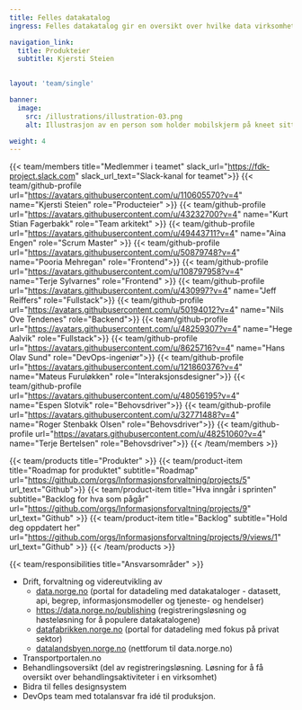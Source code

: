 ```yaml
---
title: Felles datakatalog
ingress: Felles datakatalog gir en oversikt over hvilke data virksomheter har som de kan dele med andre. I felles datakatalog kan man finne beskrivelser av datasett, begrep, api’er, informasjonsmodeller og tjenester og hendelser.

navigation_link:
  title: Produkteier
  subtitle: Kjersti Steien
  

layout: 'team/single'

banner:
  image:
    src: /illustrations/illustration-03.png
    alt: Illustrasjon av en person som holder mobilskjerm på kneet sitt

weight: 4
---
```


{{< team/members title="Medlemmer i teamet" slack_url="https://fdk-project.slack.com" slack_url_text="Slack-kanal for teamet">}}
{{< team/github-profile url="https://avatars.githubusercontent.com/u/110605570?v=4" name="Kjersti Steien" role="Producteier" >}}
{{< team/github-profile url="https://avatars.githubusercontent.com/u/43232700?v=4" name="Kurt Stian Fagerbakk" role="Team arkitekt" >}}
{{< team/github-profile url="https://avatars.githubusercontent.com/u/49443711?v=4" name="Aina Engen" role="Scrum Master" >}}
{{< team/github-profile url="https://avatars.githubusercontent.com/u/50879748?v=4" name="Pooria Mehregan" role="Frontend">}}
{{< team/github-profile url="https://avatars.githubusercontent.com/u/108797958?v=4" name="Terje Sylvarnes" role="Frontend" >}}
{{< team/github-profile url="https://avatars.githubusercontent.com/u/430997?v=4" name="Jeff Reiffers" role="Fullstack">}}
{{< team/github-profile url="https://avatars.githubusercontent.com/u/50194012?v=4" name="Nils Ove Tendenes" role="Backend">}}
{{< team/github-profile url="https://avatars.githubusercontent.com/u/48259307?v=4" name="Hege Aalvik" role="Fullstack">}}
{{< team/github-profile url="https://avatars.githubusercontent.com/u/8625716?v=4" name="Hans Olav Sund" role="DevOps-ingeniør">}}
{{< team/github-profile url="https://avatars.githubusercontent.com/u/121860376?v=4" name="Mateus Furuløkken" role="Interaksjonsdesigner">}}
{{< team/github-profile url="https://avatars.githubusercontent.com/u/48056195?v=4" name="Espen Slotvik" role="Behovsdriver">}}
{{< team/github-profile url="https://avatars.githubusercontent.com/u/32771488?v=4" name="Roger Stenbakk Olsen" role="Behovsdriver">}}
{{< team/github-profile url="https://avatars.githubusercontent.com/u/48251060?v=4" name="Terje Bertelsen" role="Behovsdriver">}}
{{< /team/members >}}

{{< team/products title="Produkter" >}}
{{< team/product-item title="Roadmap for produktet" subtitle="Roadmap" url="https://github.com/orgs/Informasjonsforvaltning/projects/5" url_text="Github">}}
{{< team/product-item title="Hva inngår i sprinten" subtitle="Backlog for hva som pågår" url="https://github.com/orgs/Informasjonsforvaltning/projects/9" url_text="Github" >}}
{{< team/product-item title="Backlog" subtitle="Hold deg oppdatert her" url="https://github.com/orgs/Informasjonsforvaltning/projects/9/views/1" url_text="Github" >}}
{{< /team/products >}}

{{< team/responsibilities title="Ansvarsområder" >}}

- Drift, forvaltning og videreutvikling av
  - [data.norge.no](https://data.norge.no/) (portal for datadeling med datakataloger - datasett, api, begrep, informasjonsmodeller og tjeneste- og hendelser)
  - https://data.norge.no/publishing (registreringsløsning og høsteløsning for å populere datakatalogene)
  - [datafabrikken.norge.no](https://datafabrikken.norge.no/) (portal for datadeling med fokus på privat sektor)
  - [datalandsbyen.norge.no](https://datalandsbyen.norge.no/) (nettforum til data.norge.no)
- Transportportalen.no
- Behandlingsoversikt (del av registreringsløsning. Løsning for å få oversikt over behandlingsaktiviteter i en virksomhet)
- Bidra til felles designsystem
- DevOps team med totalansvar fra idé til produksjon.
